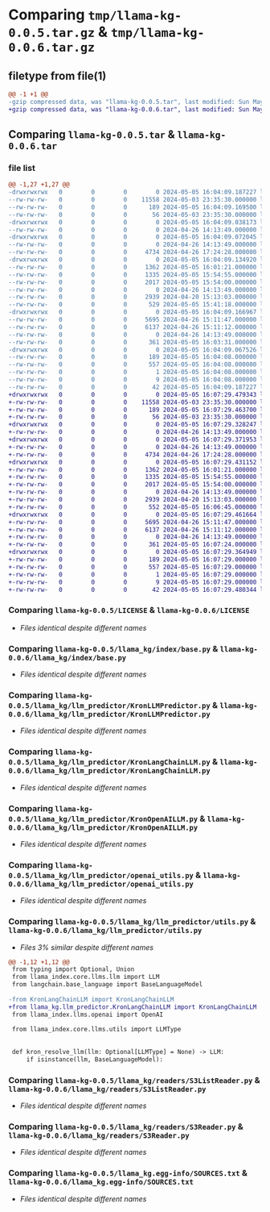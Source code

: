 # Comparing `tmp/llama-kg-0.0.5.tar.gz` & `tmp/llama-kg-0.0.6.tar.gz`

## filetype from file(1)

```diff
@@ -1 +1 @@
-gzip compressed data, was "llama-kg-0.0.5.tar", last modified: Sun May  5 16:04:09 2024, max compression
+gzip compressed data, was "llama-kg-0.0.6.tar", last modified: Sun May  5 16:07:29 2024, max compression
```

## Comparing `llama-kg-0.0.5.tar` & `llama-kg-0.0.6.tar`

### file list

```diff
@@ -1,27 +1,27 @@
-drwxrwxrwx   0        0        0        0 2024-05-05 16:04:09.187227 llama-kg-0.0.5/
--rw-rw-rw-   0        0        0    11558 2024-05-03 23:35:30.000000 llama-kg-0.0.5/LICENSE
--rw-rw-rw-   0        0        0      189 2024-05-05 16:04:09.169500 llama-kg-0.0.5/PKG-INFO
--rw-rw-rw-   0        0        0       56 2024-05-03 23:35:30.000000 llama-kg-0.0.5/README.md
-drwxrwxrwx   0        0        0        0 2024-05-05 16:04:09.038173 llama-kg-0.0.5/llama_kg/
--rw-rw-rw-   0        0        0        0 2024-04-26 14:13:49.000000 llama-kg-0.0.5/llama_kg/__init__.py
-drwxrwxrwx   0        0        0        0 2024-05-05 16:04:09.072045 llama-kg-0.0.5/llama_kg/index/
--rw-rw-rw-   0        0        0        0 2024-04-26 14:13:49.000000 llama-kg-0.0.5/llama_kg/index/__init__.py
--rw-rw-rw-   0        0        0     4734 2024-04-26 17:24:28.000000 llama-kg-0.0.5/llama_kg/index/base.py
-drwxrwxrwx   0        0        0        0 2024-05-05 16:04:09.134920 llama-kg-0.0.5/llama_kg/llm_predictor/
--rw-rw-rw-   0        0        0     1362 2024-05-05 16:01:21.000000 llama-kg-0.0.5/llama_kg/llm_predictor/KronLLMPredictor.py
--rw-rw-rw-   0        0        0     1335 2024-05-05 15:54:55.000000 llama-kg-0.0.5/llama_kg/llm_predictor/KronLangChainLLM.py
--rw-rw-rw-   0        0        0     2017 2024-05-05 15:54:00.000000 llama-kg-0.0.5/llama_kg/llm_predictor/KronOpenAILLM.py
--rw-rw-rw-   0        0        0        0 2024-04-26 14:13:49.000000 llama-kg-0.0.5/llama_kg/llm_predictor/__init__.py
--rw-rw-rw-   0        0        0     2939 2024-04-20 15:13:03.000000 llama-kg-0.0.5/llama_kg/llm_predictor/openai_utils.py
--rw-rw-rw-   0        0        0      529 2024-05-05 15:41:18.000000 llama-kg-0.0.5/llama_kg/llm_predictor/utils.py
-drwxrwxrwx   0        0        0        0 2024-05-05 16:04:09.166967 llama-kg-0.0.5/llama_kg/readers/
--rw-rw-rw-   0        0        0     5695 2024-04-26 15:11:47.000000 llama-kg-0.0.5/llama_kg/readers/S3ListReader.py
--rw-rw-rw-   0        0        0     6137 2024-04-26 15:11:12.000000 llama-kg-0.0.5/llama_kg/readers/S3Reader.py
--rw-rw-rw-   0        0        0        0 2024-04-26 14:13:49.000000 llama-kg-0.0.5/llama_kg/readers/__init__.py
--rw-rw-rw-   0        0        0      361 2024-05-05 16:03:31.000000 llama-kg-0.0.5/llama_kg/setup.py
-drwxrwxrwx   0        0        0        0 2024-05-05 16:04:09.067526 llama-kg-0.0.5/llama_kg.egg-info/
--rw-rw-rw-   0        0        0      189 2024-05-05 16:04:08.000000 llama-kg-0.0.5/llama_kg.egg-info/PKG-INFO
--rw-rw-rw-   0        0        0      557 2024-05-05 16:04:08.000000 llama-kg-0.0.5/llama_kg.egg-info/SOURCES.txt
--rw-rw-rw-   0        0        0        1 2024-05-05 16:04:08.000000 llama-kg-0.0.5/llama_kg.egg-info/dependency_links.txt
--rw-rw-rw-   0        0        0        9 2024-05-05 16:04:08.000000 llama-kg-0.0.5/llama_kg.egg-info/top_level.txt
--rw-rw-rw-   0        0        0       42 2024-05-05 16:04:09.187227 llama-kg-0.0.5/setup.cfg
+drwxrwxrwx   0        0        0        0 2024-05-05 16:07:29.479343 llama-kg-0.0.6/
+-rw-rw-rw-   0        0        0    11558 2024-05-03 23:35:30.000000 llama-kg-0.0.6/LICENSE
+-rw-rw-rw-   0        0        0      189 2024-05-05 16:07:29.463700 llama-kg-0.0.6/PKG-INFO
+-rw-rw-rw-   0        0        0       56 2024-05-03 23:35:30.000000 llama-kg-0.0.6/README.md
+drwxrwxrwx   0        0        0        0 2024-05-05 16:07:29.328247 llama-kg-0.0.6/llama_kg/
+-rw-rw-rw-   0        0        0        0 2024-04-26 14:13:49.000000 llama-kg-0.0.6/llama_kg/__init__.py
+drwxrwxrwx   0        0        0        0 2024-05-05 16:07:29.371953 llama-kg-0.0.6/llama_kg/index/
+-rw-rw-rw-   0        0        0        0 2024-04-26 14:13:49.000000 llama-kg-0.0.6/llama_kg/index/__init__.py
+-rw-rw-rw-   0        0        0     4734 2024-04-26 17:24:28.000000 llama-kg-0.0.6/llama_kg/index/base.py
+drwxrwxrwx   0        0        0        0 2024-05-05 16:07:29.431152 llama-kg-0.0.6/llama_kg/llm_predictor/
+-rw-rw-rw-   0        0        0     1362 2024-05-05 16:01:21.000000 llama-kg-0.0.6/llama_kg/llm_predictor/KronLLMPredictor.py
+-rw-rw-rw-   0        0        0     1335 2024-05-05 15:54:55.000000 llama-kg-0.0.6/llama_kg/llm_predictor/KronLangChainLLM.py
+-rw-rw-rw-   0        0        0     2017 2024-05-05 15:54:00.000000 llama-kg-0.0.6/llama_kg/llm_predictor/KronOpenAILLM.py
+-rw-rw-rw-   0        0        0        0 2024-04-26 14:13:49.000000 llama-kg-0.0.6/llama_kg/llm_predictor/__init__.py
+-rw-rw-rw-   0        0        0     2939 2024-04-20 15:13:03.000000 llama-kg-0.0.6/llama_kg/llm_predictor/openai_utils.py
+-rw-rw-rw-   0        0        0      552 2024-05-05 16:06:45.000000 llama-kg-0.0.6/llama_kg/llm_predictor/utils.py
+drwxrwxrwx   0        0        0        0 2024-05-05 16:07:29.461664 llama-kg-0.0.6/llama_kg/readers/
+-rw-rw-rw-   0        0        0     5695 2024-04-26 15:11:47.000000 llama-kg-0.0.6/llama_kg/readers/S3ListReader.py
+-rw-rw-rw-   0        0        0     6137 2024-04-26 15:11:12.000000 llama-kg-0.0.6/llama_kg/readers/S3Reader.py
+-rw-rw-rw-   0        0        0        0 2024-04-26 14:13:49.000000 llama-kg-0.0.6/llama_kg/readers/__init__.py
+-rw-rw-rw-   0        0        0      361 2024-05-05 16:07:24.000000 llama-kg-0.0.6/llama_kg/setup.py
+drwxrwxrwx   0        0        0        0 2024-05-05 16:07:29.364949 llama-kg-0.0.6/llama_kg.egg-info/
+-rw-rw-rw-   0        0        0      189 2024-05-05 16:07:29.000000 llama-kg-0.0.6/llama_kg.egg-info/PKG-INFO
+-rw-rw-rw-   0        0        0      557 2024-05-05 16:07:29.000000 llama-kg-0.0.6/llama_kg.egg-info/SOURCES.txt
+-rw-rw-rw-   0        0        0        1 2024-05-05 16:07:29.000000 llama-kg-0.0.6/llama_kg.egg-info/dependency_links.txt
+-rw-rw-rw-   0        0        0        9 2024-05-05 16:07:29.000000 llama-kg-0.0.6/llama_kg.egg-info/top_level.txt
+-rw-rw-rw-   0        0        0       42 2024-05-05 16:07:29.480344 llama-kg-0.0.6/setup.cfg
```

### Comparing `llama-kg-0.0.5/LICENSE` & `llama-kg-0.0.6/LICENSE`

 * *Files identical despite different names*

### Comparing `llama-kg-0.0.5/llama_kg/index/base.py` & `llama-kg-0.0.6/llama_kg/index/base.py`

 * *Files identical despite different names*

### Comparing `llama-kg-0.0.5/llama_kg/llm_predictor/KronLLMPredictor.py` & `llama-kg-0.0.6/llama_kg/llm_predictor/KronLLMPredictor.py`

 * *Files identical despite different names*

### Comparing `llama-kg-0.0.5/llama_kg/llm_predictor/KronLangChainLLM.py` & `llama-kg-0.0.6/llama_kg/llm_predictor/KronLangChainLLM.py`

 * *Files identical despite different names*

### Comparing `llama-kg-0.0.5/llama_kg/llm_predictor/KronOpenAILLM.py` & `llama-kg-0.0.6/llama_kg/llm_predictor/KronOpenAILLM.py`

 * *Files identical despite different names*

### Comparing `llama-kg-0.0.5/llama_kg/llm_predictor/openai_utils.py` & `llama-kg-0.0.6/llama_kg/llm_predictor/openai_utils.py`

 * *Files identical despite different names*

### Comparing `llama-kg-0.0.5/llama_kg/llm_predictor/utils.py` & `llama-kg-0.0.6/llama_kg/llm_predictor/utils.py`

 * *Files 3% similar despite different names*

```diff
@@ -1,12 +1,12 @@
 from typing import Optional, Union
 from llama_index.core.llms.llm import LLM
 from langchain.base_language import BaseLanguageModel
 
-from KronLangChainLLM import KronLangChainLLM
+from llama_kg.llm_predictor.KronLangChainLLM import KronLangChainLLM
 from llama_index.llms.openai import OpenAI
 
 from llama_index.core.llms.utils import LLMType
 
 
 def kron_resolve_llm(llm: Optional[LLMType] = None) -> LLM:
     if isinstance(llm, BaseLanguageModel):
```

### Comparing `llama-kg-0.0.5/llama_kg/readers/S3ListReader.py` & `llama-kg-0.0.6/llama_kg/readers/S3ListReader.py`

 * *Files identical despite different names*

### Comparing `llama-kg-0.0.5/llama_kg/readers/S3Reader.py` & `llama-kg-0.0.6/llama_kg/readers/S3Reader.py`

 * *Files identical despite different names*

### Comparing `llama-kg-0.0.5/llama_kg.egg-info/SOURCES.txt` & `llama-kg-0.0.6/llama_kg.egg-info/SOURCES.txt`

 * *Files identical despite different names*


